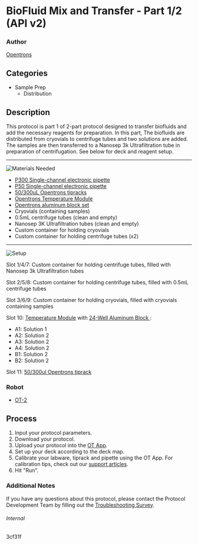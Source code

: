 # BioFluid Mix and Transfer - Part 1/2 (API v2)

### Author
[Opentrons](https://opentrons.com/)

## Categories
* Sample Prep
	* Distribution


## Description
This protocol is part 1 of 2-part protocol designed to transfer biofluids and add the necessary reagents for preparation. In this part, The biofluids are distributed from cryovials to centrifuge tubes and two solutions are added. The samples are then transferred to a Nanosep 3k Ultrafiltration tube in preparation of centrifugation. See below for deck and reagent setup.

---
![Materials Needed](https://s3.amazonaws.com/opentrons-protocol-library-website/custom-README-images/001-General+Headings/materials.png)

* [P300 Single-channel electronic pipette](https://shop.opentrons.com/collections/ot-2-robot/products/single-channel-electronic-pipette)
* [P50 Single-channel electronic pipette](https://shop.opentrons.com/collections/ot-2-robot/products/single-channel-electronic-pipette)
* [50/300uL Opentrons tipracks](https://shop.opentrons.com/collections/opentrons-tips/products/opentrons-300ul-tips)
* [Opentrons Temperature Module](https://shop.opentrons.com/collections/hardware-modules/products/tempdeck)
* [Opentrons aluminum block set](https://shop.opentrons.com/collections/hardware-modules/products/aluminum-block-set)
* Cryovials (containing samples)
* 0.5mL centrifuge tubes (clean and empty)
* Nanosep 3K Ultrafiltration tubes (clean and empty)
* Custom container for holding cryovials
* Custom container for holding centrifuge tubes (x2)

---
![Setup](https://s3.amazonaws.com/opentrons-protocol-library-website/custom-README-images/001-General+Headings/Setup.png)

Slot 1/4/7: Custom container for holding centrifuge tubes, filled with Nanosep 3k Ultrafiltration tubes

Slot 2/5/8: Custom container for holding centrifuge tubes, filled with 0.5mL centrifuge tubes

Slot 3/6/9: Custom container for holding cryovials, filled with cryovials containing samples

Slot 10: [Temperature Module](https://shop.opentrons.com/collections/hardware-modules/products/tempdeck) with [24-Well Aluminum Block ](https://shop.opentrons.com/collections/hardware-modules/products/aluminum-block-set):
* A1: Solution 1
* A2: Solution 2
* A3: Solution 2
* A4: Solution 2
* B1: Solution 2
* B2: Solution 2

Slot 11: [50/300ul Opentrons tiprack](https://shop.opentrons.com/collections/opentrons-tips/products/opentrons-300ul-tips)


### Robot
* [OT-2](https://opentrons.com/ot-2)

## Process

1. Input your protocol parameters.
2. Download your protocol.
3. Upload your protocol into the [OT App](https://opentrons.com/ot-app).
4. Set up your deck according to the deck map.
5. Calibrate your labware, tiprack and pipette using the OT App. For calibration tips, check out our [support articles](https://support.opentrons.com/en/collections/1559720-guide-for-getting-started-with-the-ot-2).
6. Hit "Run".

### Additional Notes

If you have any questions about this protocol, please contact the Protocol Development Team by filling out the [Troubleshooting Survey](https://protocol-troubleshooting.paperform.co/).

###### Internal
3cf31f